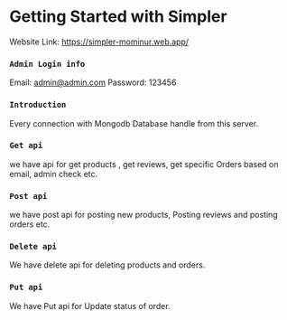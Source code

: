# Getting Started with Simpler

Website Link: https://simpler-mominur.web.app/

### `Admin Login info`
Email: admin@admin.com
Password: 123456

### `Introduction`
Every connection with Mongodb Database handle from this server.

### `Get api`
we have api for get products , get reviews, get specific Orders based on email, admin check etc.  

### `Post api`
we have post api for posting new products, Posting reviews and posting orders etc.  

### `Delete api`
We have delete api for deleting products and orders.  

### `Put api`
We have Put api for Update status of order. 



